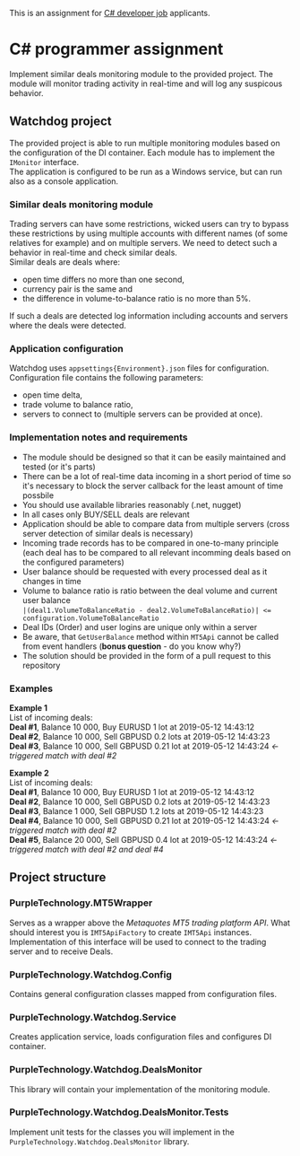 This is an assignment for [C# developer job](https://www.purple-technology.com/positions/c-developer/) applicants.  
# C# programmer assignment
Implement similar deals monitoring module to the provided project. The module will monitor trading activity in real-time and will log any suspicous behavior.
## Watchdog project
The provided project is able to run multiple monitoring modules based on the configuration of the DI container. Each module has to implement the ```IMonitor``` interface.  
The application is configured to be run as a Windows service, but can run also as a console application.
### Similar deals monitoring module
Trading servers can have some restrictions, wicked users can try to bypass these restrictions by using multiple accounts with different names (of some relatives for example) and on multiple servers. We need to detect such a behavior in real-time and check similar deals.  
Similar deals are deals where:
* open time differs no more than one second,
* currency pair is the same and
* the difference in volume-to-balance ratio is no more than 5%.

If such a deals are detected log information including accounts and servers where the deals were detected.

### Application configuration
Watchdog uses ```appsettings{Environment}.json``` files for configuration.  
Configuration file contains the following parameters:
* open time delta,
* trade volume to balance ratio,
* servers to connect to (multiple servers can be provided at once).

### Implementation notes and requirements
* The module should be designed so that it can be easily maintained and tested (or it's parts)
* There can be a lot of real-time data incoming in a short period of time so it's necessary to block the server callback for the least amount of time possbile
* You should use available libraries reasonably (.net, nugget)
* In all cases only BUY/SELL deals are relevant
* Application should be able to compare data from multiple servers (cross server detection of similar deals is necessary)
* Incoming trade records has to be compared in one-to-many principle (each deal has to be compared to all relevant incomming deals based on the configured parameters)
* User balance should be requested with every processed deal as it changes in time
* Volume to balance ratio is ratio between the deal volume and current user balance  
  ```|(deal1.VolumeToBalanceRatio - deal2.VolumeToBalanceRatio)| <= configuration.VolumeToBalanceRatio```
* Deal IDs (Order) and user logins are unique only within a server
* Be aware, that ```GetUserBalance``` method within ```MT5Api``` cannot be called from event handlers (**bonus question** - do you know why?)
* The solution should be provided in the form of a pull request to this repository

### Examples
**Example 1**  
List of incoming deals:  
**Deal #1**, Balance 10 000, Buy EURUSD 1 lot at 2019-05-12 14:43:12  
**Deal #2**, Balance 10 000, Sell GBPUSD 0.2 lots at 2019-05-12 14:43:23  
**Deal #3**, Balance 10 000, Sell GBPUSD 0.21 lot at 2019-05-12 14:43:24 _<- triggered match with deal #2_

**Example 2**  
List of incoming deals:  
**Deal #1**, Balance 10 000, Buy EURUSD 1 lot at 2019-05-12 14:43:12  
**Deal #2**, Balance 10 000, Sell GBPUSD 0.2 lots at 2019-05-12 14:43:23  
**Deal #3**, Balance 1 000, Sell GBPUSD 1.2 lots at 2019-05-12 14:43:23  
**Deal #4**, Balance 10 000, Sell GBPUSD 0.21 lot at 2019-05-12 14:43:24 _<- triggered match with deal #2_  
**Deal #5**, Balance 20 000, Sell GBPUSD 0.4 lot at 2019-05-12 14:43:24 _<- triggered match with deal #2 and deal #4_  

## Project structure
### PurpleTechnology.MT5Wrapper
Serves as a wrapper above the _Metaquotes MT5 trading platform API_. What should interest you is ```IMT5ApiFactory``` to create ```IMT5Api``` instances. Implementation of this interface will be used to connect to the trading server and to receive Deals.
### PurpleTechnology.Watchdog.Config
Contains general configuration classes mapped from configuration files.
### PurpleTechnology.Watchdog.Service
Creates application service, loads configuration files and configures DI container.
### PurpleTechnology.Watchdog.DealsMonitor
This library will contain your implementation of the monitoring module.
### PurpleTechnology.Watchdog.DealsMonitor.Tests
Implement unit tests for the classes you will implement in the ```PurpleTechnology.Watchdog.DealsMonitor``` library.